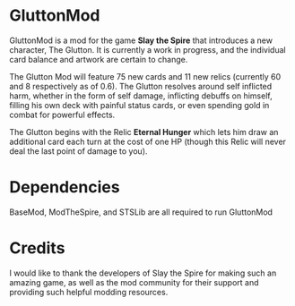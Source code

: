 # GluttonMod
GluttonMod is a mod for the game **Slay the Spire** that introduces a new character, The Glutton. It is currently a work in progress, and the individual card balance and artwork are certain to change.

The Glutton Mod will feature 75 new cards and 11 new relics (currently 60 and 8 respectively as of 0.6). The Glutton resolves around self inflicted harm, whether in the form of self damage, inflicting debuffs on himself, filling his own deck with painful status cards, or even spending gold in combat for powerful effects.

The Glutton begins with the Relic **Eternal Hunger** which lets him draw an additional card each turn at the cost of one HP (though this Relic will never deal the last point of damage to you).

# Dependencies
BaseMod, ModTheSpire, and STSLib are all required to run GluttonMod

# Credits
I would like to thank the developers of Slay the Spire for making such an amazing game, as well as the mod community for their support and providing such helpful modding resources.
